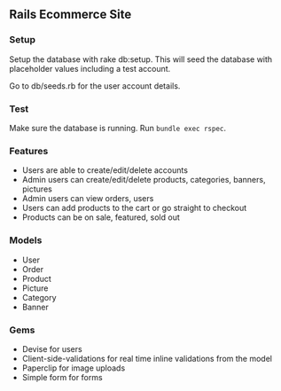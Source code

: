## Rails Ecommerce Site

### Setup

Setup the database with rake db:setup. This will seed the database with placeholder values including a test account.

Go to db/seeds.rb for the user account details.

### Test

Make sure the database is running. Run `bundle exec rspec`.

### Features

- Users are able to create/edit/delete accounts
- Admin users can create/edit/delete products, categories, banners, pictures
- Admin users can view orders, users
- Users can add products to the cart or go straight to checkout
- Products can be on sale, featured, sold out

### Models

- User
- Order 
- Product 
- Picture 
- Category 
- Banner

### Gems

- Devise for users
- Client-side-validations for real time inline validations from the model
- Paperclip for image uploads
- Simple form for forms
